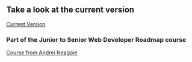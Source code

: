 ## Take a look at the current version
[Current Version](https://dharmite.github.io/react-robots)

### Part of the Junior to Senior Web Developer Roadmap course

[Course from Andrei Neagoie](https://zerotomastery.io/about/instructor/andrei-neagoie/)
